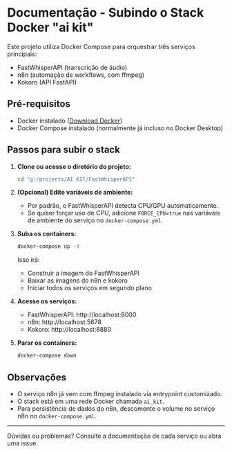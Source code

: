 # Documentação - Subindo o Stack Docker "ai kit"

Este projeto utiliza Docker Compose para orquestrar três serviços principais:
- FastWhisperAPI (transcrição de áudio)
- n8n (automação de workflows, com ffmpeg)
- Kokoro (API FastAPI)

## Pré-requisitos
- Docker instalado ([Download Docker](https://www.docker.com/get-started/))
- Docker Compose instalado (normalmente já incluso no Docker Desktop)

## Passos para subir o stack

1. **Clone ou acesse o diretório do projeto:**
   ```bash
   cd "g:/projects/AI KIT/FastWhisperAPI"
   ```

2. **(Opcional) Edite variáveis de ambiente:**
   - Por padrão, o FastWhisperAPI detecta CPU/GPU automaticamente.
   - Se quiser forçar uso de CPU, adicione `FORCE_CPU=true` nas variáveis de ambiente do serviço no `docker-compose.yml`.

3. **Suba os containers:**
   ```bash
   docker-compose up -d
   ```
   Isso irá:
   - Construir a imagem do FastWhisperAPI
   - Baixar as imagens do n8n e kokoro
   - Iniciar todos os serviços em segundo plano

4. **Acesse os serviços:**
   - FastWhisperAPI: http://localhost:8000
   - n8n: http://localhost:5678
   - Kokoro: http://localhost:8880

5. **Parar os containers:**
   ```bash
   docker-compose down
   ```

## Observações
- O serviço n8n já vem com ffmpeg instalado via entrypoint customizado.
- O stack está em uma rede Docker chamada `ai_kit`.
- Para persistência de dados do n8n, descomente o volume no serviço n8n no `docker-compose.yml`.

---
Dúvidas ou problemas? Consulte a documentação de cada serviço ou abra uma issue.
